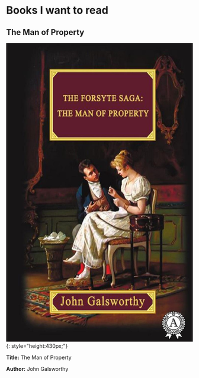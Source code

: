 # Books I want to read

## The Man of Property

![The Man of Property](img/man-of-property.jpg){: style="height:430px;"}

**Title:** The Man of Property

**Author:** John Galsworthy
